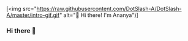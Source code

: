 [<img src="https://raw.githubusercontent.com/DotSlash-A/DotSlash-A/master/intro-gif.gif" alt="👋 Hi there! I'm Ananya")]

### Hi there 👋

<!--
**DotSlash-A/DotSlash-A** is a ✨ _special_ ✨ repository because its `README.md` (this file) appears on your GitHub profile.

Here are some ideas to get you started:

- 🔭 I’m currently working on ...
- 🌱 I’m currently learning ...
- 👯 I’m looking to collaborate on ...
- 🤔 I’m looking for help with ...
- 💬 Ask me about ...
- 📫 How to reach me: ...
- 😄 Pronouns: ...
- ⚡ Fun fact: ...
-->
